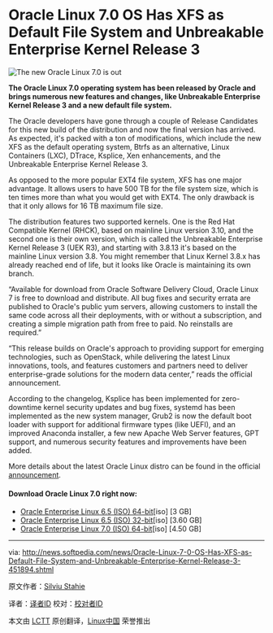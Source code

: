Oracle Linux 7.0 OS Has XFS as Default File System and Unbreakable Enterprise Kernel Release 3
================================================================================
![The new Oracle Linux 7.0 is out](http://i1-news.softpedia-static.com/images/news2/Oracle-Linux-7-0-OS-Has-XFS-as-Default-File-System-and-Unbreakable-Enterprise-Kernel-Release-3-451894-2.jpg)

**The Oracle Linux 7.0 operating system has been released by Oracle and brings numerous new features and changes, like Unbreakable Enterprise Kernel Release 3 and a new default file system.**

The Oracle developers have gone through a couple of Release Candidates for this new build of the distribution and now the final version has arrived. As expected, it's packed with a ton of modifications, which include the new XFS as the default operating system, Btrfs as an alternative, Linux Containers (LXC), DTrace, Ksplice, Xen enhancements, and the Unbreakable Enterprise Kernel Release 3.

As opposed to the more popular EXT4 file system, XFS has one major advantage. It allows users to have 500 TB for the file system size, which is ten times more than what you would get with EXT4. The only drawback is that it only allows for 16 TB maximum file size.

The distribution features two supported kernels. One is the Red Hat Compatible Kernel (RHCK), based on mainline Linux version 3.10, and the second one is their own version, which is called the Unbreakable Enterprise Kernel Release 3 (UEK R3), and starting with 3.8.13 it's based on the mainline Linux version 3.8. You might remember that Linux Kernel 3.8.x has already reached end of life, but it looks like Oracle is maintaining its own branch.

“Available for download from Oracle Software Delivery Cloud, Oracle Linux 7 is free to download and distribute. All bug fixes and security errata are published to Oracle's public yum servers, allowing customers to install the same code across all their deployments, with or without a subscription, and creating a simple migration path from free to paid. No reinstalls are required.”

“This release builds on Oracle's approach to providing support for emerging technologies, such as OpenStack, while delivering the latest Linux innovations, tools, and features customers and partners need to deliver enterprise-grade solutions for the modern data center,” reads the official announcement.

According to the changelog, Ksplice has been implemented for zero-downtime kernel security updates and bug fixes, systemd has been implemented as the new system manager, Grub2 is now the default boot loader with support for additional firmware types (like UEFI), and an improved Anaconda installer, a few new Apache Web Server features, GPT support, and numerous security features and improvements have been added.

More details about the latest Oracle Linux distro can be found in the official [announcement][1]. 

#### Download Oracle Linux 7.0 right now: ####

- [Oracle Enterprise Linux 6.5 (ISO) 64-bit][2][iso] [3 GB]
- [Oracle Enterprise Linux 6.5 (ISO) 32-bit][3][iso] [3.60 GB]
- [Oracle Enterprise Linux 7.0 (ISO) 64-bit][4][iso] [4.50 GB]

--------------------------------------------------------------------------------

via: http://news.softpedia.com/news/Oracle-Linux-7-0-OS-Has-XFS-as-Default-File-System-and-Unbreakable-Enterprise-Kernel-Release-3-451894.shtml

原文作者：[Silviu Stahie][a]

译者：[译者ID](https://github.com/译者ID) 校对：[校对者ID](https://github.com/校对者ID)

本文由 [LCTT](https://github.com/LCTT/TranslateProject) 原创翻译，[Linux中国](http://linux.cn/) 荣誉推出

[a]:http://news.softpedia.com/editors/browse/silviu-stahie
[1]:http://www.oracle.com/us/corporate/press/2245947
[2]:http://mirrors.dotsrc.org/oracle-linux/OL6/U5/i386/OracleLinux-R6-U5-Server-i386-dvd.iso
[3]:http://mirrors.dotsrc.org/oracle-linux/OL6/U5/x86_64/OracleLinux-R6-U5-Server-x86_64-dvd.iso
[4]:https://edelivery.oracle.com/linux/